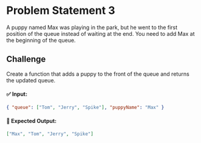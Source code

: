 # Problem Statement 3

A puppy named Max was playing in the park, but he went to the first position of the queue instead of waiting at the end. You need to add Max at the beginning of the queue.

## Challenge

Create a function that adds a puppy to the front of the queue and returns the updated queue.

#### ✅ Input:

```json
{ "queue": ["Tom", "Jerry", "Spike"], "puppyName": "Max" }
```

#### 🎯 Expected Output:

```json
["Max", "Tom", "Jerry", "Spike"]
```

